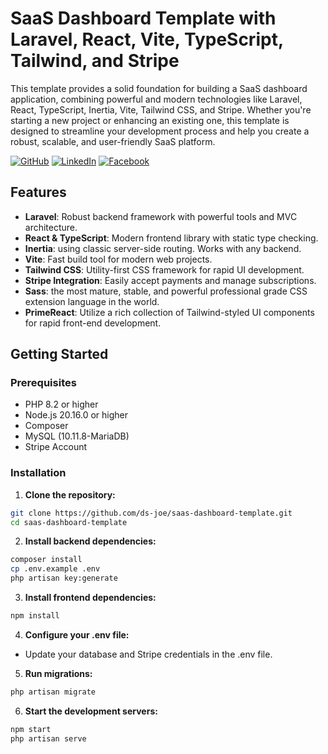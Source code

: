 # SaaS Dashboard Template with Laravel, React, Vite, TypeScript, Tailwind, and Stripe

This template provides a solid foundation for building a SaaS dashboard application, combining powerful and modern technologies like Laravel, React, TypeScript, Inertia, Vite, Tailwind CSS, and Stripe. Whether you're starting a new project or enhancing an existing one, this template is designed to streamline your development process and help you create a robust, scalable, and user-friendly SaaS platform.

[![GitHub](https://img.shields.io/badge/GitHub-333?style=for-the-badge&logo=github&logoColor=white)](https://github.com/ds-joe)
[![LinkedIn](https://img.shields.io/badge/LinkedIn-0A66C2?style=for-the-badge&logo=linkedin&logoColor=white)](https://www.linkedin.com/in/youssef-bibawi-joe)
[![Facebook](https://img.shields.io/badge/Facebook-1877F2?style=for-the-badge&logo=facebook&logoColor=white)](https://www.facebook.com/YoussefBibawy1)

## Features

- **Laravel**: Robust backend framework with powerful tools and MVC architecture.
- **React & TypeScript**: Modern frontend library with static type checking.
- **Inertia**: using classic server-side routing. Works with any backend.
- **Vite**: Fast build tool for modern web projects.
- **Tailwind CSS**: Utility-first CSS framework for rapid UI development.
- **Stripe Integration**: Easily accept payments and manage subscriptions.
- **Sass**: the most mature, stable, and powerful professional grade CSS extension language in the world. 
- **PrimeReact**: Utilize a rich collection of Tailwind-styled UI components for rapid front-end development.

## Getting Started

### Prerequisites

- PHP 8.2 or higher
- Node.js 20.16.0 or higher
- Composer
- MySQL (10.11.8-MariaDB)
- Stripe Account

### Installation

1. **Clone the repository:**

```bash
git clone https://github.com/ds-joe/saas-dashboard-template.git
cd saas-dashboard-template
```

2. **Install backend dependencies:**
```bash
composer install
cp .env.example .env
php artisan key:generate
```

3. **Install frontend dependencies:**
```bash
npm install
```

4. **Configure your .env file:**
  - Update your database and Stripe credentials in the .env file.

5. **Run migrations:**
```bash
php artisan migrate
```

6. **Start the development servers:**
```bash
npm start
php artisan serve
```
